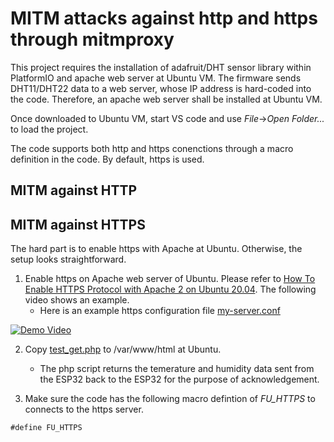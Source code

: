 # MITM attacks against http and https through mitmproxy

This project requires the installation of adafruit/DHT sensor library within PlatformIO and apache web server at Ubuntu VM. The firmware sends DHT11/DHT22 data to a web server, whose IP address is hard-coded into the code. Therefore, an apache web server shall be installed at Ubuntu VM.

Once downloaded to Ubuntu VM, start VS code and use *File*->*Open Folder...* to load the project.

The code supports both http and https conenctions through a macro definition in the code. By default, https is used. 

## MITM against HTTP

## MITM against HTTPS
The hard part is to enable https with Apache at Ubuntu. Otherwise, the setup looks straightforward.

1. Enable https on Apache web server of Ubuntu. Please refer to [How To Enable HTTPS Protocol with Apache 2 on Ubuntu 20.04](https://www.rosehosting.com/blog/how-to-enable-https-protocol-with-apache-2-on-ubuntu-20-04/). The following video shows an example.
   - Here is an example https configuration file [my-server.conf](web/my-server.conf)

[![Demo Video](https://img.youtube.com/vi/4PwXGR39zpg/0.jpg)](https://youtu.be/4PwXGR39zpg)

2. Copy [test_get.php](web/test_get.php) to /var/www/html at Ubuntu.
   - The php script returns the temerature and humidity data sent from the ESP32 back to the ESP32 for the purpose of acknowledgement. 

3. Make sure the code has the following macro defintion of *FU_HTTPS* to connects to the https server.
```
#define FU_HTTPS
```

